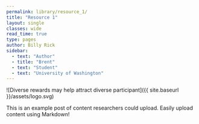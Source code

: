 ```yaml
---
permalink: library/resource_1/
title: "Resource 1"
layout: single
classes: wide
read_time: true
type: pages
author: Billy Rick
sidebar:
  - text: "Author"
  - title: "Brent"
  - text: "Student"
  - text: "University of Washington"
---
```


![Diverse rewards may help attract diverse participant]({{ site.baseurl }}/assets/logo.svg)
<p>This is an example post of content researchers could upload.
Easily upload content using Markdown!</p>
